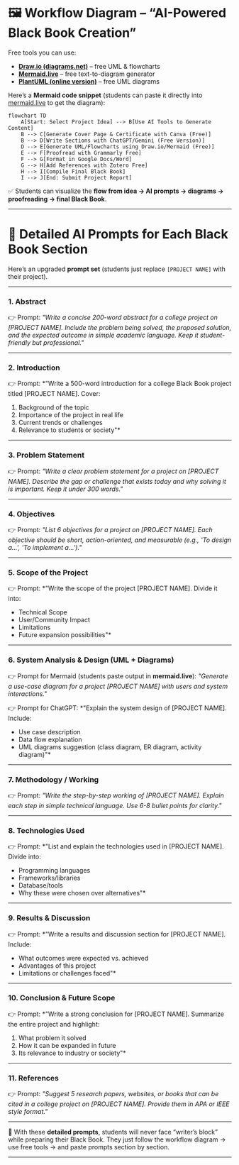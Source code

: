 

# 🖼 Workflow Diagram – “AI-Powered Black Book Creation”

Free tools you can use:

* [**Draw.io (diagrams.net)**](https://app.diagrams.net/) – free UML & flowcharts
* [**Mermaid.live**](https://mermaid.live/) – free text-to-diagram generator
* [**PlantUML (online version)**](https://www.plantuml.com/plantuml/) – free UML diagrams

Here’s a **Mermaid code snippet** (students can paste it directly into [mermaid.live](https://mermaid.live/) to get the diagram):

```mermaid
flowchart TD
    A[Start: Select Project Idea] --> B[Use AI Tools to Generate Content]
    B --> C[Generate Cover Page & Certificate with Canva (Free)]
    B --> D[Write Sections with ChatGPT/Gemini (Free Version)]
    D --> E[Generate UML/Flowcharts using Draw.io/Mermaid (Free)]
    E --> F[Proofread with Grammarly Free]
    F --> G[Format in Google Docs/Word]
    G --> H[Add References with Zotero Free]
    H --> I[Compile Final Black Book]
    I --> J[End: Submit Project Report]
```

✅ Students can visualize the **flow from idea → AI prompts → diagrams → proofreading → final Black Book**.

---

# 📑 Detailed AI Prompts for Each Black Book Section

Here’s an upgraded **prompt set** (students just replace `[PROJECT NAME]` with their project).

---

### 1. **Abstract**

👉 Prompt:
*"Write a concise 200-word abstract for a college project on \[PROJECT NAME]. Include the problem being solved, the proposed solution, and the expected outcome in simple academic language. Keep it student-friendly but professional."*

---

### 2. **Introduction**

👉 Prompt:
\*"Write a 500-word introduction for a college Black Book project titled \[PROJECT NAME]. Cover:

1. Background of the topic
2. Importance of the project in real life
3. Current trends or challenges
4. Relevance to students or society"\*

---

### 3. **Problem Statement**

👉 Prompt:
*"Write a clear problem statement for a project on \[PROJECT NAME]. Describe the gap or challenge that exists today and why solving it is important. Keep it under 300 words."*

---

### 4. **Objectives**

👉 Prompt:
*"List 6 objectives for a project on \[PROJECT NAME]. Each objective should be short, action-oriented, and measurable (e.g., 'To design a…', 'To implement a…')."*

---

### 5. **Scope of the Project**

👉 Prompt:
\*"Write the scope of the project \[PROJECT NAME]. Divide it into:

* Technical Scope
* User/Community Impact
* Limitations
* Future expansion possibilities"\*

---

### 6. **System Analysis & Design (UML + Diagrams)**

👉 Prompt for Mermaid (students paste output in **mermaid.live**):
*"Generate a use-case diagram for a project \[PROJECT NAME] with users and system interactions."*

👉 Prompt for ChatGPT:
\*"Explain the system design of \[PROJECT NAME]. Include:

* Use case description
* Data flow explanation
* UML diagrams suggestion (class diagram, ER diagram, activity diagram)"\*

---

### 7. **Methodology / Working**

👉 Prompt:
*"Write the step-by-step working of \[PROJECT NAME]. Explain each step in simple technical language. Use 6-8 bullet points for clarity."*

---

### 8. **Technologies Used**

👉 Prompt:
\*"List and explain the technologies used in \[PROJECT NAME]. Divide into:

* Programming languages
* Frameworks/libraries
* Database/tools
* Why these were chosen over alternatives"\*

---

### 9. **Results & Discussion**

👉 Prompt:
\*"Write a results and discussion section for \[PROJECT NAME]. Include:

* What outcomes were expected vs. achieved
* Advantages of this project
* Limitations or challenges faced"\*

---

### 10. **Conclusion & Future Scope**

👉 Prompt:
\*"Write a strong conclusion for \[PROJECT NAME]. Summarize the entire project and highlight:

1. What problem it solved
2. How it can be expanded in future
3. Its relevance to industry or society"\*

---

### 11. **References**

👉 Prompt:
*"Suggest 5 research papers, websites, or books that can be cited in a college project on \[PROJECT NAME]. Provide them in APA or IEEE style format."*

---

📌 With these **detailed prompts**, students will never face “writer’s block” while preparing their Black Book. They just follow the workflow diagram → use free tools → and paste prompts section by section.

---

